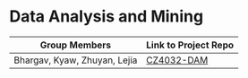 # Data Analysis and Mining

| Group Members                | Link to Project Repo                                         |
| ---------------------------- | ------------------------------------------------------------ |
| Bhargav, Kyaw, Zhuyan, Lejia | [CZ4032-DAM](https://github.com/majulahsingapuri/CZ4032-DAM) |
